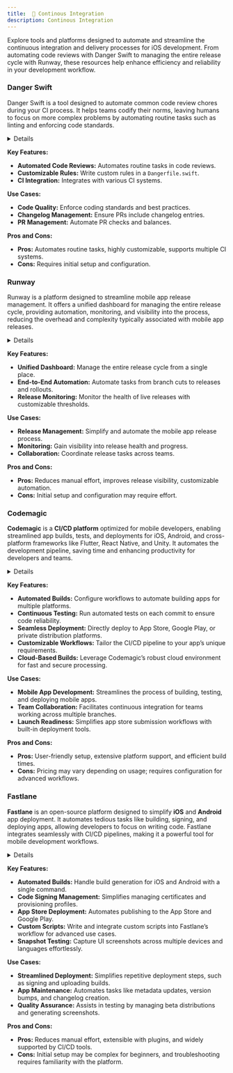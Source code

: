 ```yaml
---
title:  🔄 Continous Integration
description: Continous Integration
---
```


Explore tools and platforms designed to automate and streamline the continuous integration and delivery processes for iOS development. From automating code reviews with Danger Swift to managing the entire release cycle with Runway, these resources help enhance efficiency and reliability in your development workflow.

### Danger Swift

Danger Swift is a tool designed to automate common code review chores during your CI process. It helps teams codify their norms, leaving humans to focus on more complex problems by automating routine tasks such as linting and enforcing code standards.

<details>

**URL:** https://danger.systems/swift/

**Authors:** `Orta Therox`, `f-meloni`, and the `Danger org contributors`

**Integration:**
- **Platforms Supported:** Web, CI systems (AppCenter, BitbucketPipelines, GitHub Actions, GitLabCI, Jenkins, etc.)
- **API Documentation:** [Danger Swift Documentation](https://danger.systems/swift/)

**Community and Support:**
- **Support Channels:** GitHub issues, Email Support
- **Community:** Active GitHub repository and community discussions

</details>

**Key Features:**
- **Automated Code Reviews:** Automates routine tasks in code reviews.
- **Customizable Rules:** Write custom rules in a `Dangerfile.swift`.
- **CI Integration:** Integrates with various CI systems.

**Use Cases:**
- **Code Quality:** Enforce coding standards and best practices.
- **Changelog Management:** Ensure PRs include changelog entries.
- **PR Management:** Automate PR checks and balances.

**Pros and Cons:**
- **Pros:** Automates routine tasks, highly customizable, supports multiple CI systems.
- **Cons:** Requires initial setup and configuration.

<LinkCard title="Visit Danger Swift" href="https://danger.systems/swift/" />

### Runway

Runway is a platform designed to streamline mobile app release management. It offers a unified dashboard for managing the entire release cycle, providing automation, monitoring, and visibility into the process, reducing the overhead and complexity typically associated with mobile app releases.

<details>

**URL:** https://www.runway.team/

**Authors:** `Runway Team`

**Integration:**
- **Platforms Supported:** Web
- **API Documentation:** [Runway Documentation](https://docs.runway.team/)

**Community and Support:**
- **Support Channels:** Help Center, Email Support
- **Community:** Active user forums and developer community

</details>

**Key Features:**
- **Unified Dashboard:** Manage the entire release cycle from a single place.
- **End-to-End Automation:** Automate tasks from branch cuts to releases and rollouts.
- **Release Monitoring:** Monitor the health of live releases with customizable thresholds.

**Use Cases:**
- **Release Management:** Simplify and automate the mobile app release process.
- **Monitoring:** Gain visibility into release health and progress.
- **Collaboration:** Coordinate release tasks across teams.

**Pros and Cons:**
- **Pros:** Reduces manual effort, improves release visibility, customizable automation.
- **Cons:** Initial setup and configuration may require effort.

<LinkCard title="Visit Runway" href="https://www.runway.team/" />

### Codemagic

**Codemagic** is a **CI/CD platform** optimized for mobile developers, enabling streamlined app builds, tests, and deployments for iOS, Android, and cross-platform frameworks like Flutter, React Native, and Unity. It automates the development pipeline, saving time and enhancing productivity for developers and teams.

<details>

**URL:** https://codemagic.io/

**Authors:** `Codemagic Team by Nevercode`

**Integration:**
- **Supported Platforms:** iOS, Android, Flutter, React Native, Cordova, Ionic, Unity, and more.
- **Key Integrations:** GitHub, GitLab, Bitbucket, Slack, Firebase, and App Store Connect.

**Community and Support:**
- **Support Channels:** Email Support, Documentation, and Developer Forums.
- **Community Features:** Regular updates, webinars, and guides for improved workflow optimization.

</details>

**Key Features:**
- **Automated Builds:** Configure workflows to automate building apps for multiple platforms.
- **Continuous Testing:** Run automated tests on each commit to ensure code reliability.
- **Seamless Deployment:** Directly deploy to App Store, Google Play, or private distribution platforms.
- **Customizable Workflows:** Tailor the CI/CD pipeline to your app’s unique requirements.
- **Cloud-Based Builds:** Leverage Codemagic’s robust cloud environment for fast and secure processing.

**Use Cases:**
- **Mobile App Development:** Streamlines the process of building, testing, and deploying mobile apps.
- **Team Collaboration:** Facilitates continuous integration for teams working across multiple branches.
- **Launch Readiness:** Simplifies app store submission workflows with built-in deployment tools.

**Pros and Cons:**
- **Pros:** User-friendly setup, extensive platform support, and efficient build times.
- **Cons:** Pricing may vary depending on usage; requires configuration for advanced workflows.

<LinkCard title="Get Started with Codemagic" href="https://codemagic.io/" />

### Fastlane

**Fastlane** is an open-source platform designed to simplify **iOS** and **Android** app deployment. It automates tedious tasks like building, signing, and deploying apps, allowing developers to focus on writing code. Fastlane integrates seamlessly with CI/CD pipelines, making it a powerful tool for mobile development workflows.

<details>

**URL:** https://fastlane.tools/

**Authors:** `Fastlane Community (acquired by Google)`

**Integration:**
- **Supported Platforms:** iOS, Android.
- **Key Integrations:** App Store Connect, Google Play, Firebase, GitHub Actions, Jenkins, and more.

**Community and Support:**
- **Support Channels:** Documentation, GitHub Issues, and Community Forums.
- **Community Contributions:** Actively maintained by a vibrant open-source community.

</details>

**Key Features:**
- **Automated Builds:** Handle build generation for iOS and Android with a single command.
- **Code Signing Management:** Simplifies managing certificates and provisioning profiles.
- **App Store Deployment:** Automates publishing to the App Store and Google Play.
- **Custom Scripts:** Write and integrate custom scripts into Fastlane’s workflow for advanced use cases.
- **Snapshot Testing:** Capture UI screenshots across multiple devices and languages effortlessly.

**Use Cases:**
- **Streamlined Deployment:** Simplifies repetitive deployment steps, such as signing and uploading builds.
- **App Maintenance:** Automates tasks like metadata updates, version bumps, and changelog creation.
- **Quality Assurance:** Assists in testing by managing beta distributions and generating screenshots.

**Pros and Cons:**
- **Pros:** Reduces manual effort, extensible with plugins, and widely supported by CI/CD tools.
- **Cons:** Initial setup may be complex for beginners, and troubleshooting requires familiarity with the platform.

<LinkCard title="Explore Fastlane" href="https://fastlane.tools/" />
